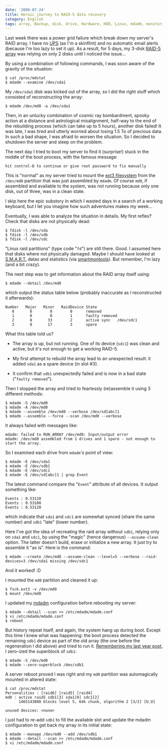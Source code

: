 ```yaml
---
date: '2008-07-24'
title: Heroic journey to RAID-5 data recovery
category: English
tags: array, Backup, disk, drive, Hardware, HDD, Linux, mdadm, monitoring, RAID, Server, system, UPS
---
```


Last week there was a power grid failure which break down my server's RAID array. I have no [UPS](https://en.wikipedia.org/wiki/Uninterruptible_power_supply) (as I'm a skinflint) and no automatic email alerts (because I'm too lazy to set it up). As a result, for 5 days, my 3-disk [RAID-5 array](https://en.wikipedia.org/wiki/RAID_5) was relying on only 2 disks until I noticed the issue...

By using a combination of following commands, I was soon aware of the gravity of the situation:

```shell-session
$ cat /proc/mdstat
$ mdadm --examine /dev/sda1
```

My `/dev/sda1` disk was kicked out of the array, so I did the right stuff which consisted of reconstructing the array:

```shell-session
$ mdadm /dev/md0 -a /dev/sda1
```

Then, in an unlucky combination of cosmic ray bombardment, spooky action at a distance and astrological misalignment, half-way to the end of the rebuilding process (which can take up to 5 hours), another disk failed! It was late, I was tired and utterly worried about losing 1.5 To of precious data. In such a bad shape, I was afraid to worsen the situation. So I decided to shutdown the server and sleep on the problem.

The next day I tried to boot my server to find it (surprise!) stuck in the middle of the boot process, with the famous message:

```text
hit control-D to continue or give root password to fix manually
```

This is "normal" as my server tried to mount the [ext3 filesystem](https://en.wikipedia.org/wiki/Ext3) from the `/dev/md0` partition that was just assembled by `mdadm`. Of course `md0`, if assembled and available to the system, was not running because only one disk, out of three, was in a clean state.

I skip here the epic substory in which I wasted days in a search of a working keyboard, but I let you imagine how such adventures makes my week...

Eventually, I was able to analyze the situation in details. My first reflex? Check that disks are not physically dead:

```shell-session
$ fdisk -l /dev/sda
$ fdisk -l /dev/sdb
$ fdisk -l /dev/sdc
```

"Linux raid partitions" (type code "`fd`") are still there. Good. I assumed here that disks where not physically damaged. Maybe I should have looked at [S.M.A.R.T.](https://en.wikipedia.org/wiki/Self-Monitoring,_Analysis,_and_Reporting_Technology) datas and statistics (via [smartmontools](https://smartmontools.sourceforge.net)). But remember, I'm lazy (and a bit crazy).

The next step was to get information about the RAID array itself using:

```shell-session
$ mdadm --detail /dev/md0
```

which output the status table below (probably inaccurate as I reconstructed it afterwards):

```text
Number   Major   Minor   RaidDevice State
   0       0        0        0      removed
   1       0        0        1      faulty removed
   2       8       33        2      active sync   /dev/sdc1
   3       8       17        3      spare
```

What this table told us?

- The array is up, but not running. One of its device (`sdc1`) was clean and active, but it's not enough to get a working RAID-5.

- My first attempt to rebuild the array lead to an unexpected result: it added `sda1` as a spare device (in slot #3).

- It confirm that `sdb1` unexpectedly failed and is now in a bad state ("`faulty removed`").

Then I stopped the array and tried to fearlessly (re)assemble it using 3 different methods:

```shell-session
$ mdadm -S /dev/md0
$ mdadm -A /dev/md0
$ mdadm --assemble /dev/md0 --verbose /dev/sd[abc]1
$ mdadm --assemble --force --scan /dev/md0 --verbose
```

It always failed with messages like:

```text
mdadm: failed to RUN_ARRAY /dev/md0: Input/output error
mdadm: /dev/md0 assembled from 1 drives and 1 spare - not enough to start the array.
```

So I examined each drive from `mdadm`'s point of view:

```shell-session
$ mdadm -E /dev/sda1
$ mdadm -E /dev/sdb1
$ mdadm -E /dev/sdc1
$ mdadm -E /dev/sd[abc]1 | grep Event
```

The latest command compare the "`Event`" attribute of all devices. It output something like:

```text
Events : 0.53120
Events : 0.53108
Events : 0.53120
```

which indicate that `sda1` and `sdc1` are somewhat synced (share the same number) and `sdb1` "late" (lower number).

Here I've got the idea of recreating the raid array without `sdb1`, relying only on `sda1` and `sdc1`, by using the "magic" (hence dangerous) `--assume-clean` option. The latter doesn't build, erase or initialize a new array. It just try to assemble it "as is". Here is the command:

```shell-session
$ mdadm --create /dev/md0 --assume-clean --level=5 --verbose --raid-devices=3 /dev/sda1 missing /dev/sdc1
```

And it worked! :D

I mounted the `md0` partition and cleaned it up:

```shell-session
$ fsck.ext3 -v /dev/md0
$ mount /dev/md0
```

I updated my [mdadm](https://neil.brown.name/blog/mdadm) configuration before rebooting my server:

```shell-session
$ mdadm --detail --scan >> /etc/mdadm/mdadm.conf
$ vi /etc/mdadm/mdadm.conf
$ reboot
```

But history repeat itself, and again, the system hang up during boot. Except this time I knew what was happening: the boot process detected the remaining `sdb1` device as part of the old array (the one before the regeneration I did above) and tried to run it. [Remembering my last year post]({filename}/2007/how-to-recover-a-raid-array-after-having-zero-ized-superblocks.md), I zero-ized the superblock of `sdb1`:

```shell-session
$ mdadm -S /dev/md0
$ mdadm --zero-superblock /dev/sdb1
```

A server reboot proved I was right and my `md0` partition was automagically mounted in altered state:

```shell-session
$ cat /proc/mdstat
Personalities : [raid6] [raid5] [raid4]
md0 : active raid5 sdb1[3] sda1[0] sdc1[2]
      1465143808 blocks level 5, 64k chunk, algorithm 2 [3/2] [U_U]

unused devices: <none>
```

I just had to re-add `sdb1` to fill the available slot and update the mdadm configuration to get back my array in its initial state:

```shell-session
$ mdadm --manage /dev/md0 --add /dev/sdb1
$ mdadm --detail --scan >> /etc/mdadm/mdadm.conf
$ vi /etc/mdadm/mdadm.conf
```
